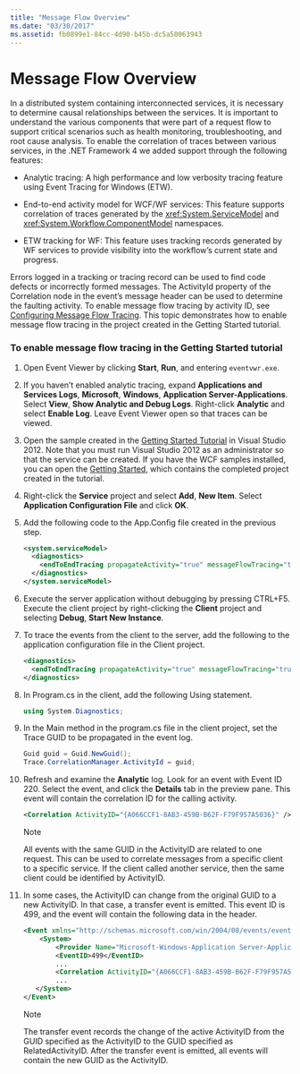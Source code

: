 ```yaml
---
title: "Message Flow Overview"
ms.date: "03/30/2017"
ms.assetid: fb0899e1-84cc-4d90-b45b-dc5a50063943
---
```

# Message Flow Overview
In a distributed system containing interconnected services, it is necessary to determine causal relationships between the services. It is important to understand the various components that were part of a request flow to support critical scenarios such as health monitoring, troubleshooting, and root cause analysis. To enable the correlation of traces between various services, in the .NET Framework 4 we added support through the following features:

-   Analytic tracing: A high performance and low verbosity tracing feature using Event Tracing for Windows (ETW).

-   End-to-end activity model for WCF/WF services: This feature supports correlation of traces generated by the <xref:System.ServiceModel> and <xref:System.Workflow.ComponentModel> namespaces.

-   ETW tracking for WF: This feature uses tracking records generated by WF services to provide visibility into the workflow’s current state and progress.

 Errors logged in a tracking or tracing record can be used to find code defects or incorrectly formed messages. The ActivityId property of the Correlation node in the event’s message header can be used to determine the faulting activity. To enable message flow tracing by activity ID, see [Configuring Message Flow Tracing](../../../../docs/framework/wcf/diagnostics/etw/configuring-message-flow-tracing.md). This topic demonstrates how to enable message flow tracing in the project created in the Getting Started tutorial.

### To enable message flow tracing in the Getting Started tutorial

1.  Open Event Viewer by clicking **Start**, **Run**, and entering `eventvwr.exe`.

2.  If you haven’t enabled analytic tracing, expand **Applications and Services Logs**, **Microsoft**, **Windows**, **Application Server-Applications**. Select **View**, **Show Analytic and Debug Logs**. Right-click **Analytic** and select **Enable Log**. Leave Event Viewer open so that traces can be viewed.

3.  Open the sample created in the [Getting Started Tutorial](../../../../docs/framework/wcf/getting-started-tutorial.md) in Visual Studio 2012. Note that you must run Visual Studio 2012 as an administrator so that the service can be created. If you have the WCF samples installed, you can open the [Getting Started](../../../../docs/framework/wcf/samples/getting-started-sample.md), which contains the completed project created in the tutorial.

4.  Right-click the **Service** project and select **Add**, **New Item**. Select **Application Configuration File** and click **OK**.

5.  Add the following code to the App.Config file created in the previous step.

    ```xml
    <system.serviceModel>
      <diagnostics>
        <endToEndTracing propagateActivity="true" messageFlowTracing="true"/>
      </diagnostics>
    </system.serviceModel>
    ```

6.  Execute the server application without debugging by pressing CTRL+F5. Execute the client project by right-clicking the **Client** project and selecting **Debug**, **Start New Instance**.

7.  To trace the events from the client to the server, add the following to the application configuration file in the Client project.

    ```xml
    <diagnostics>
      <endToEndTracing propagateActivity="true" messageFlowTracing="true"/>
    </diagnostics>
    ```

8.  In Program.cs in the client, add the following Using statement.

    ```csharp
    using System.Diagnostics;
    ```

9. In the Main method in the program.cs file in the client project, set the Trace GUID to be propagated in the event log.

    ```csharp
    Guid guid = Guid.NewGuid();
    Trace.CorrelationManager.ActivityId = guid;
    ```

10. Refresh and examine the **Analytic**  log.  Look for an event with Event ID 220.  Select the event, and click the **Details** tab in the preview pane. This event will contain the correlation ID for the calling activity.

    ```xml
    <Correlation ActivityID="{A066CCF1-8AB3-459B-B62F-F79F957A5036}" />
    ```

    > [!NOTE]
    >  All events with the same GUID in the ActivityID are related to one request. This can be used to correlate messages from a specific client to a specific service. If the client called another service, then the same client could be identified by ActivityID.

11. In some cases, the ActivityID can change from the original GUID to a new ActivityID. In that case, a transfer event is emitted. This event ID is 499, and the event will contain the following data in the header.

    ```xml
    <Event xmlns="http://schemas.microsoft.com/win/2004/08/events/event">
        <System>
            <Provider Name="Microsoft-Windows-Application Server-Applications" Guid="{c651f5f6-1c0d-492e-8ae1-b4efd7c9d503}" />
            <EventID>499</EventID>
            ...
            <Correlation ActivityID="{A066CCF1-8AB3-459B-B62F-F79F957A5036}" RelatedActivityID="{85FC0930-9C49-42DA-804B-A7368104BD1B}" />
            ...
       </System>
    </Event>
    ```

    > [!NOTE]
    >  The transfer event records the change of the active ActivityID from the GUID specified as the ActivityID to the GUID specified as RelatedActivityID. After the transfer event is emitted, all events will contain the new GUID as the ActivityID.
